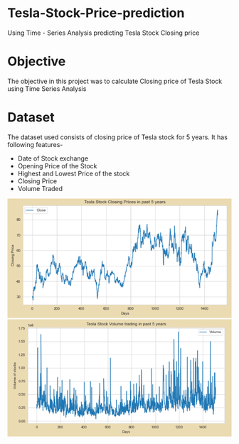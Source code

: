 # Tesla-Stock-Price-prediction
Using Time - Series Analysis predicting Tesla Stock Closing price

# Objective

The objective in this project was to calculate Closing price of Tesla Stock using Time Series Analysis

# Dataset

The dataset used consists of closing price of Tesla stock for 5 years. It has following features-

* Date of Stock exchange
* Opening Price of the Stock
* Highest and Lowest Price of the stock
* Closing Price
* Volume Traded

![](Visuals/last_5_yr_closing_price.png) ![](Visuals/last_5_yr_vol_trade.png)


